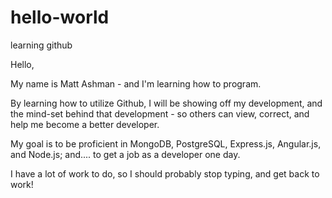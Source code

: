 # hello-world
learning github


Hello, 

My name is Matt Ashman - and I'm learning how to program. 

By learning how to utilize Github, I will be showing off my development, and the mind-set behind that development - so others can view, correct, and help me become a better developer. 

My goal is to be proficient in MongoDB, PostgreSQL, Express.js, Angular.js, and Node.js; and.... to get a job as a developer one day. 

I have a lot of work to do, so I should probably stop typing, and get back to work!


